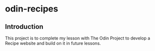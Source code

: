 # odin-recipes

## Introduction

This project is to complete my lesson with The Odin Project to develop a Recipe website and build on it in future lessons.

